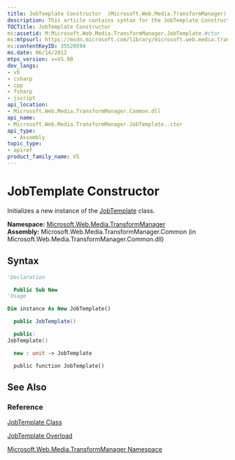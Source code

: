 ```yaml
---
title: JobTemplate Constructor  (Microsoft.Web.Media.TransformManager)
description: This article contains syntax for the JobTemplate Constructor, as well as links to reference materials. 
TOCTitle: JobTemplate Constructor
ms:assetid: M:Microsoft.Web.Media.TransformManager.JobTemplate.#ctor
ms:mtpsurl: https://msdn.microsoft.com/library/microsoft.web.media.transformmanager.jobtemplate.jobtemplate(v=VS.90)
ms:contentKeyID: 35520594
ms.date: 06/14/2012
mtps_version: v=VS.90
dev_langs:
- vb
- csharp
- cpp
- fsharp
- jscript
api_location:
- Microsoft.Web.Media.TransformManager.Common.dll
api_name:
- Microsoft.Web.Media.TransformManager.JobTemplate..ctor
api_type:
  - Assembly
topic_type:
- apiref
product_family_name: VS
---
```


# JobTemplate Constructor

Initializes a new instance of the [JobTemplate](jobtemplate-class-microsoft-web-media-transformmanager.md) class.

**Namespace:**  [Microsoft.Web.Media.TransformManager](microsoft-web-media-transformmanager-namespace.md)  
**Assembly:**  Microsoft.Web.Media.TransformManager.Common (in Microsoft.Web.Media.TransformManager.Common.dll)

## Syntax

```vb
'Declaration

  Public Sub New
'Usage

Dim instance As New JobTemplate()
```

```csharp
  public JobTemplate()
```

```cpp
  public:
JobTemplate()
```

``` fsharp
  new : unit -> JobTemplate
```

```jscript
  public function JobTemplate()
```

## See Also

### Reference

[JobTemplate Class](jobtemplate-class-microsoft-web-media-transformmanager.md)

[JobTemplate Overload](jobtemplate-constructor-microsoft-web-media-transformmanager.md)

[Microsoft.Web.Media.TransformManager Namespace](microsoft-web-media-transformmanager-namespace.md)
